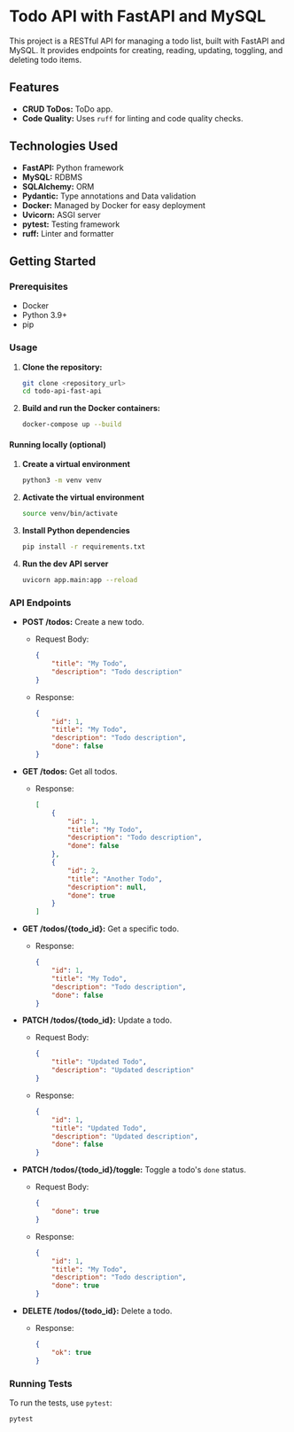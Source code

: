 # Todo API with FastAPI and MySQL

This project is a RESTful API for managing a todo list, built with FastAPI and MySQL. It provides endpoints for creating, reading, updating, toggling, and deleting todo items.

## Features

- **CRUD ToDos:** ToDo app.
- **Code Quality:** Uses `ruff` for linting and code quality checks.

## Technologies Used

- **FastAPI:** Python framework
- **MySQL:** RDBMS
- **SQLAlchemy:** ORM
- **Pydantic:** Type annotations and Data validation
- **Docker:** Managed by Docker for easy deployment
- **Uvicorn:** ASGI server
- **pytest:** Testing framework
- **ruff:** Linter and formatter

## Getting Started

### Prerequisites

-   Docker
-   Python 3.9+
-   pip

### Usage

1.  **Clone the repository:**

    ```bash
    git clone <repository_url>
    cd todo-api-fast-api
    ```

2.  **Build and run the Docker containers:**

    ```bash
    docker-compose up --build
    ```

#### Running locally (optional)

1. **Create a virtual environment**
    ```bash
    python3 -m venv venv
    ```

2. **Activate the virtual environment**
    ```bash
    source venv/bin/activate
    ```

3. **Install Python dependencies**
    ```bash
    pip install -r requirements.txt
    ```

4. **Run the dev API server**
    ```bash
    uvicorn app.main:app --reload
    ```

### API Endpoints

-   **POST /todos:** Create a new todo.
    -   Request Body:
        ```json
        {
            "title": "My Todo",
            "description": "Todo description"
        }
        ```
    -   Response:
        ```json
        {
            "id": 1,
            "title": "My Todo",
            "description": "Todo description",
            "done": false
        }
        ```

-   **GET /todos:** Get all todos.
    -   Response:
        ```json
        [
            {
                "id": 1,
                "title": "My Todo",
                "description": "Todo description",
                "done": false
            },
            {
                "id": 2,
                "title": "Another Todo",
                "description": null,
                "done": true
            }
        ]
        ```

-   **GET /todos/{todo_id}:** Get a specific todo.
    -   Response:
        ```json
        {
            "id": 1,
            "title": "My Todo",
            "description": "Todo description",
            "done": false
        }
        ```

-   **PATCH /todos/{todo_id}:** Update a todo.
    -   Request Body:
        ```json
        {
            "title": "Updated Todo",
            "description": "Updated description"
        }
        ```
    -   Response:
        ```json
        {
            "id": 1,
            "title": "Updated Todo",
            "description": "Updated description",
            "done": false
        }
        ```

-   **PATCH /todos/{todo_id}/toggle:** Toggle a todo's `done` status.
    -   Request Body:
        ```json
        {
            "done": true
        }
        ```
    -   Response:
        ```json
        {
            "id": 1,
            "title": "My Todo",
            "description": "Todo description",
            "done": true
        }
        ```

-   **DELETE /todos/{todo_id}:** Delete a todo.
    -   Response:
        ```json
        {
            "ok": true
        }
        ```

### Running Tests

To run the tests, use `pytest`:

```bash
pytest
```
